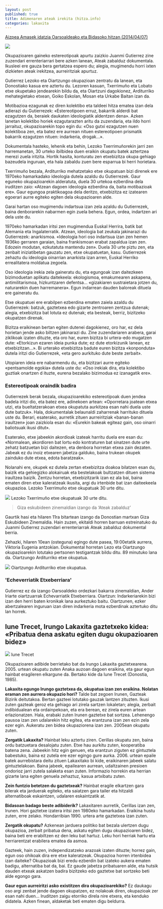 ```yaml
---
layout: post
published: true
title: Adimenaren ateak irekita (hitza.info)
categories: lakaxita
---
```


[Aizpea Amasek idatzia Oarsoaldeako eta Bidasoko hitzan (2014/04/07)](http://oarsobidasoa.hitza.info/paperekoak/adimenaren-ateak-irekita/)

![](http://oarsobidasoa.hitza.info/files/2014/04/okupa-1007x1024.jpg)

Okupazioaren gaineko estereotipoak apurtu zaizkio Juanmi Gutierrez zine zuzendari errenteriarrari bere azken lanean, Ateak zabalduz dokumentala. Ikusleei ere gauza bera gertatzea espero du; alegia, mugimendu horri ixten dizkieten ateak irekitzea, aurreiritziak apurtuz.

Gutierrez Lezoko eta Oiartzungo okupazioan zentratu da lanean, eta Donostiako kasua ere aztertu du. Lezoren kasuan, Txerrimuño eta Lobato etxe okupetako jendearekin bildu da, eta Oiartzuni dagokionez, Arditurriko mehategietako etxean, Goiko Eskolan, Mosan eta Urkabe Baitan izan da.

Motibazioa ezagunak ez diren kolektibo eta taldeei hitza ematea izan dela adierazi du Gutierrezek: «Estereotipoen erruz, bakarrik alderdi bat ezagutzen da, beraiek daukaten ideologiatik aldentzen dena». Azken lanetan kolektibo horiek ezagutarazten aritu da zuzendaria, eta ildo horri jarraituz, okupazioarekin topo egin du: «Oso gutxi ezagutzen nuen kolektiboa zen, eta batez ere aurrean nituen estereotipoen prismatik bakarrik ezagutzen nituen: indarkeria, drogak…».

Dokumentala hasteko, lehenik eta behin, Lezoko Txerrimuñorekin jarri zen harremanetan, 30 urteko ibilbidea duen eraikin okupatu batek aztertzea merezi zuela iritzita. Hortik hasita, konturatu zen etxebizitza okupa gehiago bazeudela inguruan, eta hala zabaldu zuen bere esparrua bi herri horietara.

Txerrimuño bezala, Arditurriko mehatzetako etxe okupatuan bizi direnek ere 1970eko hamarkadako ideologia dutela azaldu du Gutierrezek. Gaur eguneko okupazioarekin alderatuta, duela 30 urtekoa ezberdina dela iruditzen zaio: «Atzean dagoen ideologia ezberdina da, baita motibazioak ere». Gaur egungoa praktikoagoa dela deritzo, etxebizitza ez izatearen egoerari aurre egiteko egiten dela okupazioaren alde.

Garai hartan oso mugimendu indartsua izan zela azaldu du Gutierrezek, baina denborarekin nabarmen egin zuela behera. Egun, ordea, indartzen ari dela uste du.

1970eko hamarkadan iritsi zen mugimendua Euskal Herrira, batik bat Alemania eta Ingalaterratik. Atzean, ideologia bat zeukala jakinarazi du Gutierrezek: anarkismoa. «Ideologia hori oso indartsua izan zen hemen 1936ko gerraren garaian, baina frankismoan erabat zapaldua izan zen. Edozein modutan, ezkutatuta mantendu zen». Duela 30 urte piztu zen, eta zenbait iniziatibetan gauzatu zen, etxe okupatuetan, kasu. Gutierrezek zehaztu du ideologia oinarrian anarkista izan arren, Euskal Herriko errealitatera moldatua zegoela.

Oso ideologia irekia zela gaineratu du, eta egungoak izan daitezkeen bizimoduetan aplikatu daitekeela: ekologismoa, emakumearen askapena, antimilitarismoa, hizkuntzaren defentsa… «gizakiaren sustraietara jotzen du, naturarekin duen harremanera». Egun indarrean dauden baloreak dituela ere gaineratu du.

Etxe okupatuei ere erabilpen ezberdina ematen zaiela azaldu du Gutierrezek: batzuk, gaztetxea edo gizarte zentroaren zentzua dutenak; alegia, etxebizitza bat lotuta ez dutenak; eta besteak, berriz, bizitzeko okupatzen direnak.

Bizitza eraikinean bertan egiten dutenei dagokienez, oro har, ez dela horietan jende asko biltzen jakinarazi du. Zine zuzendariaren arabera, garai ziklikoak izaten dituzte, eta oro har, euren bizitza bi urtera-edo mugatzen dute: «Etorkizun ezaren ideia punka dute; ez dute etorkizunik lanean, ez etxebizitzan…». Bi urterako etxebizitza badute euren bizitza «konponduta» dutela iritzi dio Gutierrezek, «eta gero aurkituko dute beste zerbait».

Utopiaren ideia ere nabarmendu du, eta bizitzari aurre egiteko «pentsamolde egokia» dutela uste du: «Oso irekiak dira, eta kolektibo guztiak onartzen d ituzte, eurena bezalako bizimodua ez izanagatik ere».

### Estereotipoak oraindik badira

Gutierrezek berak bezala, okupazioarekiko estereotipoak duen jendea badela iritzi dio, eta batez ere, adinekoen artean: «Oporretara joatean etxea utzi, eta bueltatzerakoan etxea okupatuta aurkitzea esan nahi duela uste dute batzuk». Hala, dokumentalak belaunaldi zaharrenak harrituko dituela uste du. Berari, esaterako, aurretik zituen aurreiritziak «banan-banan iraultzen» joan zaizkiola esan du: «Eurekin bakeak egiteaz gain, oso oinarri baliotsuak ikusi ditut».

Esaterako, etxe jabeekin akordioak izateak harritu duela ere esan du: «Normalean, akordioren bat lortu edo kontraturen bat sinatzen dute urte zehatz batzuetan bizi daitezen, eta denbora horretan etxea zain dezaten. Jabeak ez du inoiz etxearen jabetza galduko, baina trukean okupek zainduko dute etxea, edota baratzeak».

Nolanahi ere, okupek ez dutela zertan etxebizitza doakoa bilatzen esan du, baizik eta gehiegizko alokairuak eta bestelakoak bultzatzen dituen sistema iraultzea baizik. Zentzu horretan, etxebizitzarik izan ez ala bai, baina ematen diren etxe kaleratzeak ikusita, argi du irtenbide bat izan daiteekeela okupazioa.
Lezoko Txerrimuño etxe okupatuak 30 urte ditu.


![](http://oarsobidasoa.hitza.info/files/2014/04/p005_f01-300x199.jpg)
Lezoko Txerrimuño etxe okupatuak 30 urte ditu.

> Giza eskubideen zinemaldian izango da ‘Ateak zabalduz’

Gaurtik hasi eta hilaren 11ra bitartean izango da Donostian martxan Giza Eskubideen Zinemaldia. Hain zuzen, ekitaldi horren barruan estreinatuko du Juanmi Gutierrez zuzendari errenteriarrak Ateak zabalduz dokumental berria.

Zehazki, hilaren 10ean (osteguna) egingo dute pasea, 19:00etatik aurrera, Viktoria Eugenia antzokian. Dokumental horretan Lezo eta Oiartzungo okupazioarekin lotutako pertsonen testigantzak bildu ditu. 89 minutuko lana da.
Oiartzungo Arditurriko etxe okupatua.

![](http://oarsobidasoa.hitza.info/files/2014/04/p005_f02-300x199.jpg)
Oiartzungo Arditurriko etxe okupatua.

### 'Echeverriatik Etxeberriara'
Gutierrez ez da izango Oarsoaldeko ordezkari bakarra zinemaldian, Ander Iriarte oiartzuarrak Echevarriatik Etxeberriara. Oiartzun: Indarkeriarekin bizi izan den herri baten kronikak lana aurkeztuko baitu. Oiartzunen, ezker abertzalearen inguruan izan diren indarkeria mota ezberdinak aztertuko ditu lan horrek.


## Iune Trecet, Irungo Lakaxita gaztetxeko kidea: «Pribatua dena askatu egiten dugu okupazioaren bidez»


![](http://oarsobidasoa.hitza.info/files/2014/04/p005_f03-207x300.jpg)
Iune Trecet

Okupazioaren adibide berrietako bat da Irungo Lakaxita gaztetxearena. 2005. urtean okupatu zuten Anaka auzoan dagoen eraikina, eta gaur egun hainbat eragileren elkargune da. Bertako kide da Iune Trecet (Donostia, 1985).

**Lakaxita egungo Irungo gaztetxea da, okupatua izan zen eraikina. Nolatan eraman zen aurrera okupazio hori?**
Talde bat zegoen Irunen, Gazteak Bizirik deitutakoa. Bertan gazteei lotutako gauzak lantzen zituzten. Ikusi zuten gazteak geroz eta gehiago ari zirela sartzen lokaletan; alegia, zerbait indibidualean eta ordainpekoan, eta era berean, ez zirela euren artean erlazionatzen. Hala, erabaki zuten Irunen gaztetxe bat sortzea. Lehenengo pausoa izan zen udalarekin hitz egitea, eta erantzuna izan zen ezin zela ezer egin. Aukeratu zen bidea okupaziorena izan zen. 2005ean okupatu zuten.

**Zergatik Lakaxita?**
Hainbat leku aztertu ziren. Cerillas okupatu zen, baina ordu batzuetara desalojatu zuten. Etxe hau aurkitu zuten, kooperatiba batena zena. Jabeekin hitz egin genuen, eta erantzun ziguten ez gintuztela babestuko, baina ez zutela ere ezer egingo gure aurka. 2006. urtean epaile batek aurrebistara deitu zituen Lakaxitako bi kide, eraikinaren jabeek salatu gintuztelakoan. Baina jabeek, epailearen aurrean, udaltzainen presioen ondorioz jarri zutela salaketa esan zuten. Informazio horrekin eta herrian gizarte lana egiten genuela zehaztuz, kasua artxibatu zuten.

**Zein funtzio betetzen du gaztetxeak?**
Hainbat eragile elkartzen gara bilerak eta jarduerak egiteko, eta saiatzen gara tailer eta hitzaldi alternatiboak eskaintzen, udalaren eskaintzatik at.

**Bidasoan badago beste adibiderik?**
Lakaxitaren aurretik, Cerillas izan zen, Irunen. Hori gaztetxe izatera iritsi zen 1980eko hamarkadan. Eraikina hustu zuten, erre zelako. Hondarribian 1990. urtera arte gaztetxea izan zuten.

**Zergatik okupatu?**
Azkenean jarduera politiko bat bezala ulertzen dugu okupazioa, zerbait pribatua dena, askatu egiten dugu okupazioaren bidez, baina beti ere erabiltzen ez den leku bat hartuz. Leku hori herriak hartu eta herriarentzat erabilera ematea da asmoa.

Gazteek, hain zuzen, independizatzeko arazoak izaten dituzte; horrez gain, egun oso ohikoak dira ere etxe kaleratzeak. Okupazioa horren irtenbidea izan daiteke?
Okupazioak bizi eredu ezberdin bat izateko aukera ematen badigu, alternatiba bat da, bai. Ez gaude jabetza pribatuaren alde, eta hutsik dauden etxeak askatzen badira bizitzeko edo gaztetxe bat sortzeko beti alde egongo gara.

**Gaur egun aurreiritzi asko existitzen dira okupazioarekiko?**
Ez daukagu oso argi zenbat jende dagoen okupatzen, ez nolakoak diren, okupazioak zer esan nahi duen… Iruditzen zaigu etorriko direla nire etxera, eta kenduko didatela. Azken finean, aldaketak beti ematen digu beldurra.
